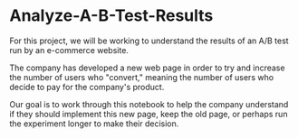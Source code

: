 # Analyze-A-B-Test-Results

For this project, we will be working to understand the results of an A/B test run by an e-commerce website.

The company has developed a new web page in order to try and increase the number of users who "convert," meaning the number of users who decide to pay for the company's product. 

Our goal is to work through this notebook to help the company understand if they should implement this new page, keep the old page, or perhaps run the experiment longer to make their decision.

